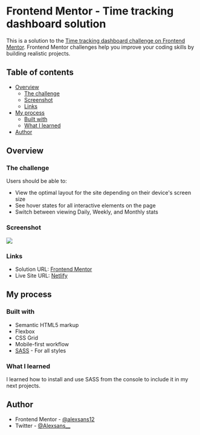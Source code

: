 # Frontend Mentor - Time tracking dashboard solution

This is a solution to the [Time tracking dashboard challenge on Frontend Mentor](https://www.frontendmentor.io/challenges/time-tracking-dashboard-UIQ7167Jw). Frontend Mentor challenges help you improve your coding skills by building realistic projects. 

## Table of contents

- [Overview](#overview)
  - [The challenge](#the-challenge)
  - [Screenshot](#screenshot)
  - [Links](#links)
- [My process](#my-process)
  - [Built with](#built-with)
  - [What I learned](#what-i-learned)
- [Author](#author)

## Overview

### The challenge

Users should be able to:

- View the optimal layout for the site depending on their device's screen size
- See hover states for all interactive elements on the page
- Switch between viewing Daily, Weekly, and Monthly stats

### Screenshot

![](https://i.imgur.com/1HawVii.png)
### Links

- Solution URL: [Frontend Mentor](https://www.frontendmentor.io/solutions/time-tracking-dashboard-made-with-html-scss-and-js-wqbNisSNE)
- Live Site URL: [Netlify](https://alexsans-time-tracking-dashboard.netlify.app/)

## My process

### Built with

- Semantic HTML5 markup
- Flexbox
- CSS Grid
- Mobile-first workflow
- [SASS](https://sass-lang.com/) - For all styles

### What I learned

I learned how to install and use SASS from the console to include it in my next projects.

## Author

- Frontend Mentor - [@alexsans12](https://www.frontendmentor.io/profile/alexsans12)
- Twitter - [@Alexsans__](https://www.twitter.com/Alexsans__)
